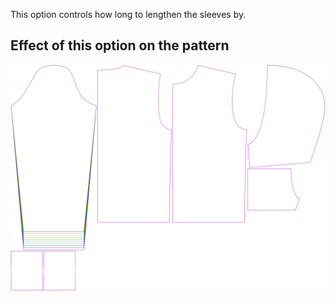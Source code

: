 This option controls how long to lengthen the sleeves by.

## Effect of this option on the pattern

![This image shows the effect of this option by superimposing several variants that have a different value for this option](huey_sleevelengthbonus_sample.svg "Effect of this option on the pattern")
